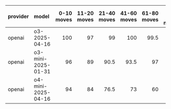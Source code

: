 | provider   | model              |   0-10 moves |   11-20 moves |   21-40 moves |   41-60 moves |   61-80 moves |   81-100 moves |
|:-----------|:-------------------|-------------:|--------------:|--------------:|--------------:|--------------:|---------------:|
| openai     | o3-2025-04-16      |          100 |            97 |          99   |         100   |          99.5 |             98 |
| openai     | o3-mini-2025-01-31 |           96 |            89 |          90.5 |          93.5 |          97   |             93 |
| openai     | o4-mini-2025-04-16 |           94 |            84 |          76.5 |          73   |          60   |             54 |